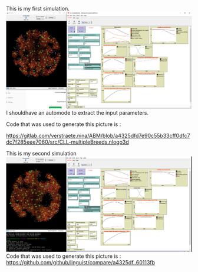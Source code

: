 This is my first simulation.
![Image](images/myCapture.PNG)
 I shouldhave an automode to extract the input parameters. 

 Code that was used to generate this picture is :

https://gitlab.com/verstraete.nina/ABM/blob/a4325dfd7e90c55b33cff0dfc7dc7f285eee7060/src/CLL-multipleBreeds.nlogo3d

This is my second simulation
![Image](images/myCapture2.PNG)
 Code that was used to generate this picture is :
 https://github.com/github/linguist/compare/a4325df..60113fb